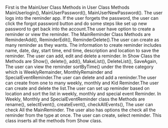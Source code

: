 ﻿First is the MainUser Class Methods in User Class Methods MainUserlogin(), MainUserPassword(), MainUserNewPassword(). The user logs into the reminder app. If the user forgets the password, the user can click the forgot password button and do some steps like set up new password to get back into the account.The user have option to create a reminder or view the reminder. The MainReminder Class Methods are ReminderAdd(), ReminderEdit(), ReminderDelete().The user can create as many reminder as they wants. The information to create reminder includes name, date, day, start time, end time, description and location to save the reminder. The user can add, edit and delete a reminder. In Show Class the Methods are Show(), delete(), add(), MakeList(), DeleteList(), SaveAgain, The user can view the reminder sortByTime() under the three category which is WeeklyRemainder, MonthlyRemainder and  SpecialEventReminder.The user can delete and add a reminder.The user can create from one to many weekly, monthly and Kid Reminder.The user can create and delete the list.The user can set up reminder based on location and sort the list in weekly, monthly and special event Reminder. In Weekly, Monthly and SpecialEventReminder class the Methods are rename(), selectEvent(), createEvent(), checkAllEvents(), The user can check All  the MainReminder. The user also has options the check all the reminder from the type at once. The user can create, select reminder. This class inserts all the methods from Show class.
